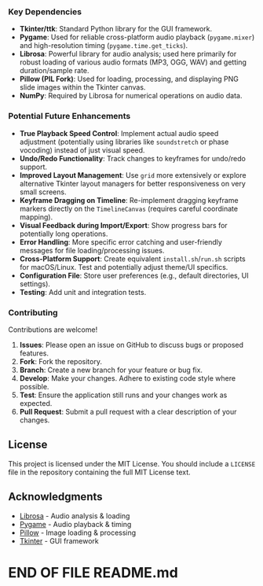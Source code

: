 
### Key Dependencies

-   **Tkinter/ttk**: Standard Python library for the GUI framework.
-   **Pygame**: Used for reliable cross-platform audio playback (`pygame.mixer`) and high-resolution timing (`pygame.time.get_ticks`).
-   **Librosa**: Powerful library for audio analysis; used here primarily for robust loading of various audio formats (MP3, OGG, WAV) and getting duration/sample rate.
-   **Pillow (PIL Fork)**: Used for loading, processing, and displaying PNG slide images within the Tkinter canvas.
-   **NumPy**: Required by Librosa for numerical operations on audio data.

### Potential Future Enhancements

-   **True Playback Speed Control**: Implement actual audio speed adjustment (potentially using libraries like `soundstretch` or phase vocoding) instead of just visual speed.
-   **Undo/Redo Functionality**: Track changes to keyframes for undo/redo support.
-   **Improved Layout Management**: Use `grid` more extensively or explore alternative Tkinter layout managers for better responsiveness on very small screens.
-   **Keyframe Dragging on Timeline**: Re-implement dragging keyframe markers directly on the `TimelineCanvas` (requires careful coordinate mapping).
-   **Visual Feedback during Import/Export**: Show progress bars for potentially long operations.
-   **Error Handling**: More specific error catching and user-friendly messages for file loading/processing issues.
-   **Cross-Platform Support**: Create equivalent `install.sh`/`run.sh` scripts for macOS/Linux. Test and potentially adjust theme/UI specifics.
-   **Configuration File**: Store user preferences (e.g., default directories, UI settings).
-   **Testing**: Add unit and integration tests.

### Contributing

Contributions are welcome!

1.  **Issues**: Please open an issue on GitHub to discuss bugs or proposed features.
2.  **Fork**: Fork the repository.
3.  **Branch**: Create a new branch for your feature or bug fix.
4.  **Develop**: Make your changes. Adhere to existing code style where possible.
5.  **Test**: Ensure the application still runs and your changes work as expected.
6.  **Pull Request**: Submit a pull request with a clear description of your changes.

## License

This project is licensed under the MIT License. You should include a `LICENSE` file in the repository containing the full MIT License text.

## Acknowledgments

-   [Librosa](https://librosa.org/) - Audio analysis & loading
-   [Pygame](https://www.pygame.org/) - Audio playback & timing
-   [Pillow](https://python-pillow.org/) - Image loading & processing
-   [Tkinter](https://docs.python.org/3/library/tkinter.html) - GUI framework

# END OF FILE README.md